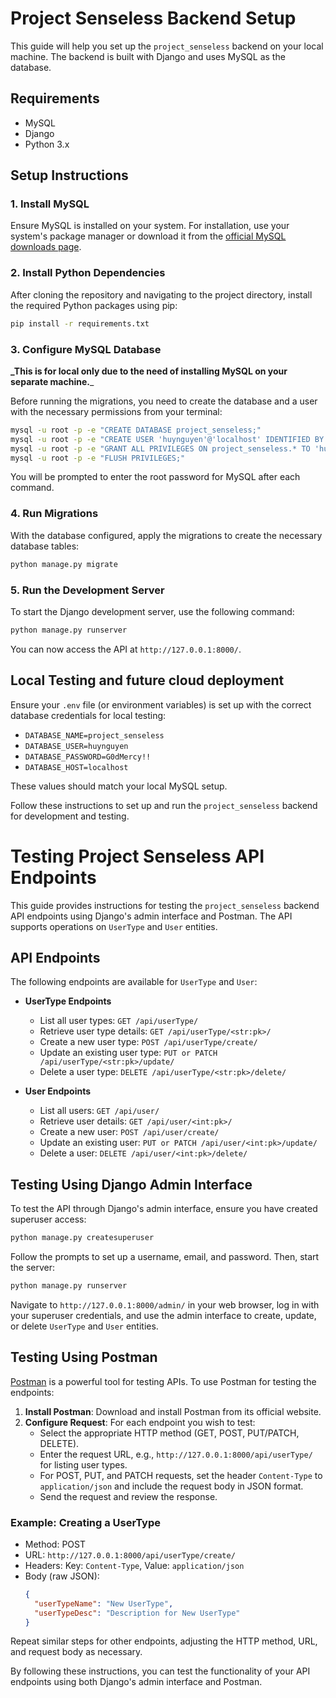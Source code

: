 # Project Senseless Backend Setup

This guide will help you set up the `project_senseless` backend on your local machine. The backend is built with Django and uses MySQL as the database.

## Requirements

- MySQL
- Django
- Python 3.x

## Setup Instructions

### 1. Install MySQL

Ensure MySQL is installed on your system. For installation, use your system's package manager or download it from the [official MySQL downloads page](https://dev.mysql.com/downloads/mysql/).

### 2. Install Python Dependencies

After cloning the repository and navigating to the project directory, install the required Python packages using pip:

```bash
pip install -r requirements.txt
```

### 3. Configure MySQL Database

**_This is for local only due to the need of installing MySQL on your separate machine.**_

Before running the migrations, you need to create the database and a user with the necessary permissions from your terminal:

```bash
mysql -u root -p -e "CREATE DATABASE project_senseless;"
mysql -u root -p -e "CREATE USER 'huynguyen'@'localhost' IDENTIFIED BY 'G0dMercy!!';"
mysql -u root -p -e "GRANT ALL PRIVILEGES ON project_senseless.* TO 'huynguyen'@'localhost';"
mysql -u root -p -e "FLUSH PRIVILEGES;"
```

You will be prompted to enter the root password for MySQL after each command.

### 4. Run Migrations

With the database configured, apply the migrations to create the necessary database tables:

```bash
python manage.py migrate
```

### 5. Run the Development Server

To start the Django development server, use the following command:

```bash
python manage.py runserver
```

You can now access the API at `http://127.0.0.1:8000/`.

## Local Testing and future cloud deployment

Ensure your `.env` file (or environment variables) is set up with the correct database credentials for local testing:

- `DATABASE_NAME=project_senseless`
- `DATABASE_USER=huynguyen`
- `DATABASE_PASSWORD=G0dMercy!!`
- `DATABASE_HOST=localhost`

These values should match your local MySQL setup.

Follow these instructions to set up and run the `project_senseless` backend for development and testing.




# Testing Project Senseless API Endpoints

This guide provides instructions for testing the `project_senseless` backend API endpoints using Django's admin interface and Postman. The API supports operations on `UserType` and `User` entities.

## API Endpoints

The following endpoints are available for `UserType` and `User`:

- **UserType Endpoints**
  - List all user types: `GET /api/userType/`
  - Retrieve user type details: `GET /api/userType/<str:pk>/`
  - Create a new user type: `POST /api/userType/create/`
  - Update an existing user type: `PUT or PATCH /api/userType/<str:pk>/update/`
  - Delete a user type: `DELETE /api/userType/<str:pk>/delete/`

- **User Endpoints**
  - List all users: `GET /api/user/`
  - Retrieve user details: `GET /api/user/<int:pk>/`
  - Create a new user: `POST /api/user/create/`
  - Update an existing user: `PUT or PATCH /api/user/<int:pk>/update/`
  - Delete a user: `DELETE /api/user/<int:pk>/delete/`

## Testing Using Django Admin Interface

To test the API through Django's admin interface, ensure you have created superuser access:

```bash
python manage.py createsuperuser
```

Follow the prompts to set up a username, email, and password. Then, start the server:

```bash
python manage.py runserver
```

Navigate to `http://127.0.0.1:8000/admin/` in your web browser, log in with your superuser credentials, and use the admin interface to create, update, or delete `UserType` and `User` entities.

## Testing Using Postman

[Postman](https://www.postman.com/) is a powerful tool for testing APIs. To use Postman for testing the endpoints:

1. **Install Postman**: Download and install Postman from its official website.
2. **Configure Request**: For each endpoint you wish to test:
   - Select the appropriate HTTP method (GET, POST, PUT/PATCH, DELETE).
   - Enter the request URL, e.g., `http://127.0.0.1:8000/api/userType/` for listing user types.
   - For POST, PUT, and PATCH requests, set the header `Content-Type` to `application/json` and include the request body in JSON format.
   - Send the request and review the response.

### Example: Creating a UserType

- Method: POST
- URL: `http://127.0.0.1:8000/api/userType/create/`
- Headers: Key: `Content-Type`, Value: `application/json`
- Body (raw JSON):
  ```json
  {
    "userTypeName": "New UserType",
    "userTypeDesc": "Description for New UserType"
  }
  ```

Repeat similar steps for other endpoints, adjusting the HTTP method, URL, and request body as necessary.

By following these instructions, you can test the functionality of your API endpoints using both Django's admin interface and Postman.